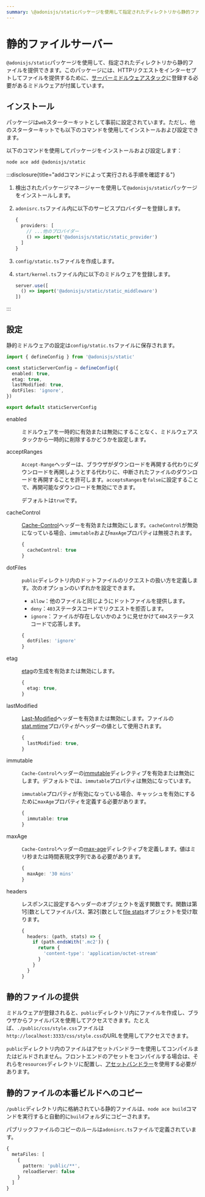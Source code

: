 ```yaml
---
summary: \@adonisjs/staticパッケージを使用して指定されたディレクトリから静的ファイルを提供します。
---
```


# 静的ファイルサーバー

`@adonisjs/static`パッケージを使用して、指定されたディレクトリから静的ファイルを提供できます。このパッケージには、HTTPリクエストをインターセプトしてファイルを提供するために、[サーバーミドルウェアスタック](./middleware.md#server-middleware-stack)に登録する必要があるミドルウェアが付属しています。

## インストール

パッケージは`web`スターターキットとして事前に設定されています。ただし、他のスターターキットでも以下のコマンドを使用してインストールおよび設定できます。

以下のコマンドを使用してパッケージをインストールおよび設定します：

```sh
node ace add @adonisjs/static
```

:::disclosure{title="addコマンドによって実行される手順を確認する"}

1. 検出されたパッケージマネージャーを使用して`@adonisjs/static`パッケージをインストールします。

2. `adonisrc.ts`ファイル内に以下のサービスプロバイダーを登録します。

    ```ts
    {
      providers: [
        // ...他のプロバイダー
        () => import('@adonisjs/static/static_provider')
      ]
    }
    ```

3. `config/static.ts`ファイルを作成します。

4. `start/kernel.ts`ファイル内に以下のミドルウェアを登録します。

    ```ts
    server.use([
      () => import('@adonisjs/static/static_middleware')
    ])
    ```

:::

## 設定

静的ミドルウェアの設定は`config/static.ts`ファイルに保存されます。

```ts
import { defineConfig } from '@adonisjs/static'

const staticServerConfig = defineConfig({
  enabled: true,
  etag: true,
  lastModified: true,
  dotFiles: 'ignore',
})

export default staticServerConfig
```

<dl>

<dt>

  enabled

</dt>

<dd>

ミドルウェアを一時的に有効または無効にすることなく、ミドルウェアスタックから一時的に削除するかどうかを設定します。

</dd>

<dt>

  acceptRanges

</dt>

<dd>

`Accept-Range`ヘッダーは、ブラウザがダウンロードを再開する代わりにダウンロードを再開しようとする代わりに、中断されたファイルのダウンロードを再開することを許可します。`acceptsRanges`を`false`に設定することで、再開可能なダウンロードを無効にできます。

デフォルトは`true`です。

</dd>

<dt>

  cacheControl

</dt>

<dd>

[Cache-Control](https://developer.mozilla.org/en-US/docs/Web/HTTP/Headers/Cache-Control)ヘッダーを有効または無効にします。`cacheControl`が無効になっている場合、`immutable`および`maxAge`プロパティは無視されます。


```ts
{
  cacheControl: true
}
```
</dd>


<dt>

  dotFiles

</dt>

<dd>

`public`ディレクトリ内のドットファイルのリクエストの扱い方を定義します。次のオプションのいずれかを設定できます。

- `allow`：他のファイルと同じようにドットファイルを提供します。
- `deny`：`403`ステータスコードでリクエストを拒否します。
- `ignore`：ファイルが存在しないかのように見せかけて`404`ステータスコードで応答します。

```ts
{
  dotFiles: 'ignore'
}
```

</dd>


<dt>

  etag

</dt>

<dd>


[etag](https://developer.mozilla.org/en-US/docs/Web/HTTP/Headers/ETag)の生成を有効または無効にします。

```ts
{
  etag: true,
}
```

</dd>

<dt>

  lastModified

</dt>

<dd>


[Last-Modified](https://developer.mozilla.org/en-US/docs/Web/HTTP/Headers/Last-Modified)ヘッダーを有効または無効にします。ファイルの[stat.mtime](https://nodejs.org/api/fs.html#statsmtime)プロパティがヘッダーの値として使用されます。

```ts
{
  lastModified: true,
}
```

</dd>


<dt>

  immutable

</dt>

<dd>


`Cache-Control`ヘッダーの[immutable](https://developer.mozilla.org/en-US/docs/Web/HTTP/Headers/Cache-Control#immutable)ディレクティブを有効または無効にします。デフォルトでは、`immutable`プロパティは無効になっています。

`immutable`プロパティが有効になっている場合、キャッシュを有効にするために`maxAge`プロパティを定義する必要があります。

```ts
{
  immutable: true
}
```

</dd>

<dt>

  maxAge

</dt>

<dd>

`Cache-Control`ヘッダーの[max-age](https://developer.mozilla.org/en-US/docs/Web/HTTP/Headers/Cache-Control#max-age)ディレクティブを定義します。値はミリ秒または時間表現文字列である必要があります。

```ts
{
  maxAge: '30 mins'
}
```

</dd>

<dt>

  headers

</dt>

<dd>

レスポンスに設定するヘッダーのオブジェクトを返す関数です。関数は第1引数としてファイルパス、第2引数として[file stats](https://nodejs.org/api/fs.html#class-fsstats)オブジェクトを受け取ります。

```ts
{
  headers: (path, stats) => {
    if (path.endsWith('.mc2')) {
      return {
        'content-type': 'application/octet-stream'
      }
    }
  }
}
```

</dd>


</dl>

## 静的ファイルの提供

ミドルウェアが登録されると、`public`ディレクトリ内にファイルを作成し、ブラウザからファイルパスを使用してアクセスできます。たとえば、`./public/css/style.css`ファイルは`http://localhost:3333/css/style.css`のURLを使用してアクセスできます。

`public`ディレクトリ内のファイルはアセットバンドラーを使用してコンパイルまたはビルドされません。フロントエンドのアセットをコンパイルする場合は、それらを`resources`ディレクトリに配置し、[アセットバンドラー](../basics/vite.md)を使用する必要があります。

## 静的ファイルの本番ビルドへのコピー
`/public`ディレクトリ内に格納されている静的ファイルは、`node ace build`コマンドを実行すると自動的に`build`フォルダにコピーされます。

パブリックファイルのコピーのルールは`adonisrc.ts`ファイルで定義されています。

```ts
{
  metaFiles: [
    {
      pattern: 'public/**',
      reloadServer: false
    }
  ]
}
```
